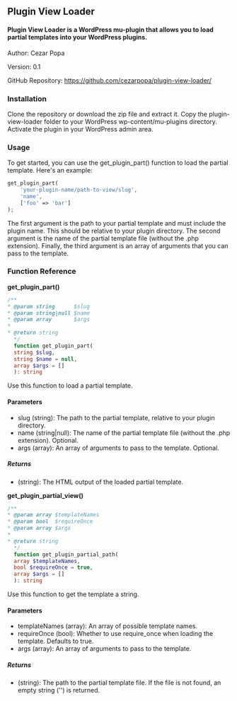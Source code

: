 ## Plugin View Loader
#### Plugin View Loader is a WordPress mu-plugin that allows you to load partial templates into your WordPress plugins.

Author: Cezar Popa

Version: 0.1

GitHub Repository: https://github.com/cezarpopa/plugin-view-loader/

### Installation

Clone the repository or download the zip file and extract it.
Copy the plugin-view-loader folder to your WordPress wp-content/mu-plugins directory.
Activate the plugin in your WordPress admin area.

### Usage

To get started, you can use the get_plugin_part() function to load the partial template. Here's an example:

```php
get_plugin_part(
    'your-plugin-name/path-to-view/slug',
    'name',
    ['foo' => 'bar']
); 
```

The first argument is the path to your partial template and must include the plugin name. This should be relative to your plugin directory. The second argument is the name of the partial template file (without the .php extension). Finally, the third argument is an array of arguments that you can pass to the template.

### Function Reference

**get_plugin_part()**

```php
/**
* @param string      $slug
* @param string|null $name
* @param array       $args
*
* @return string
  */
  function get_plugin_part(
  string $slug,
  string $name = null,
  array $args = []
  ): string
```
Use this function to load a partial template.

#### Parameters

* slug (string): The path to the partial template, relative to your plugin directory.
* name (string|null): The name of the partial template file (without the .php extension). Optional.
* args (array): An array of arguments to pass to the template. Optional.

##### Returns

* (string): The HTML output of the loaded partial template.

**get_plugin_partial_view()**

```php
/**
* @param array $templateNames
* @param bool  $requireOnce
* @param array $args
*
* @return string
  */
  function get_plugin_partial_path(
  array $templateNames,
  bool $requireOnce = true,
  array $args = []
  ): string
```
Use this function to get the template a string.

#### Parameters

* templateNames (array): An array of possible template names.
* requireOnce (bool): Whether to use require_once when loading the template. Defaults to true.
* args (array): An array of arguments to pass to the template.

##### Returns

* (string): The path to the partial template file. If the file is not found, an empty string ('') is returned.


